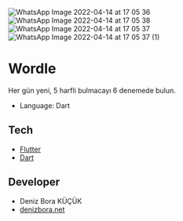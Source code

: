 ![WhatsApp Image 2022-04-14 at 17 05 36](https://user-images.githubusercontent.com/45859791/163412248-f9454bca-a63c-44ef-8a00-ff728dff8ff4.jpeg)
![WhatsApp Image 2022-04-14 at 17 05 38](https://user-images.githubusercontent.com/45859791/163412313-b82e47a9-288d-4842-ab09-d73084cf9b6b.jpeg)
![WhatsApp Image 2022-04-14 at 17 05 37](https://user-images.githubusercontent.com/45859791/163412322-f90ea609-2e61-45f1-8ea6-1b25c8a52154.jpeg)
![WhatsApp Image 2022-04-14 at 17 05 37 (1)](https://user-images.githubusercontent.com/45859791/163412328-d29b98f2-385f-455b-8c60-c99a0345b007.jpeg)

# Wordle
Her gün yeni, 5 harfli bulmacayı 6 denemede bulun.
 - Language: Dart

## Tech

 - [Flutter](https://flutter.dev/)
 - [Dart](https://dart.dev/)

## Developer

 - Deniz Bora KÜÇÜK
 - [denizbora.net](https://denizbora.net/)
